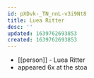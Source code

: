 ```yaml
---
id: pXDvk-_TN_nnL-v3i9Nt8
title: Luea Ritter
desc: ''
updated: 1639762693853
created: 1639762693853
---
```



- [[person]] - Luea Ritter
- appeared 6x at the stoa
